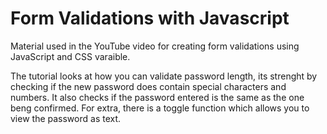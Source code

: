 # Form Validations with Javascript
Material used in the YouTube video for creating form validations using JavaScript and CSS varaible.

The tutorial looks at how you can validate password length, its strenght by checking if the new password does contain special characters and numbers.
It also checks if the password entered is the same as the one beng confirmed. For extra, there is a toggle function which allows you to view the password as text.
